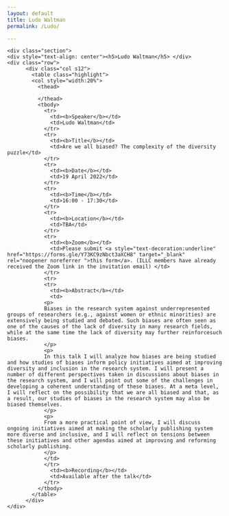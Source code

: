 ```yaml
---
layout: default
title: Ludo Waltman
permalink: /Ludo/

---
```


<div class="container">

    <div class="section">
    <div style="text-align: center"><h5>Ludo Waltman</h5> </div>
    <div class="row">
          <div class="col s12">
            <table class="highlight">
			<col style="width:20%">
              <thead>
         
              </thead>
              <tbody>
                <tr>
                  <td><b>Speaker</b></td>
                  <td>Ludo Waltman</td>
                </tr>
                <tr>
                  <td><b>Title</b></td>
                  <td>Are we all biased? The complexity of the diversity puzzle</td>
                </tr>
                <tr>
                  <td><b>Date</b></td>
                  <td>19 April 2022</td>
                </tr>
                <tr>
                  <td><b>Time</b></td>
                  <td>16:00 - 17:30</td>
                </tr>
				<tr>
                  <td><b>Location</b></td>
                  <td>TBA</td>
                </tr>
				<tr>
                  <td><b>Zoom</b></td>
                  <td>Please submit <a style="text-decoration:underline" href="https://forms.gle/Y73KC9zNbct3aXCH8" target="_blank" rel="noopener noreferrer ">this form</a>. (ILLC members have already received the Zoom link in the invitation email) </td>
                </tr>
				<tr>
				<tr>
                  <td><b>Abstract</b></td>
                  <td>  
				<p>  
				Biases in the research system against underrepresented groups of researchers (e.g., against women or ethnic minorities) are extensively being studied and debated. Such biases are often seen as one of the causes of the lack of diversity in many research fields, while at the same time the lack of diversity may further reinforcesuch biases.
				</p>
				<p>
				In this talk I will analyze how biases are being studied and how studies of biases inform policy initiatives aimed at improving diversity and inclusion in the research system. I will present a number of different perspectives taken in discussions about biases in the research system, and I will point out some of the challenges in developing a coherent understanding of these biases. At a meta level, I will reflect on the possibility that we are all biased and that, as a result, our studies of biases in the research system may also be biased themselves.
				</p>
				<p>
				From a more practical point of view, I will discuss ongoing initiatives aimed at making the scholarly publishing system more diverse and inclusive, and I will reflect on tensions between these initiatives and other agendas aimed at improving and reforming scholarly publishing.
				</p>
				</td>
                </tr>
                  <td><b>Recording</b></td>
                  <td>Available after the talk</td>
                </tr>
              </tbody>
            </table>
          </div>
    </div>
</div> 
</div>
